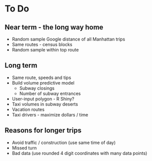 # To Do

## Near term - the long way home
* Random sample Google distance of all Manhattan trips
* Same routes - census blocks
* Random sample within top route

## Long term
* Same route, speeds and tips
* Build volume predictive model
  * Subway closings
  * Number of subway entrances
* User-input polygon - R Shiny?
* Taxi volumes in subway deserts
* Vacation routes
* Taxi drivers - maximize dollars / time

## Reasons for longer trips
* Avoid traffic / construction (use same time of day)
* Missed turn
* Bad data (use rounded 4 digit coordinates with many data points)
